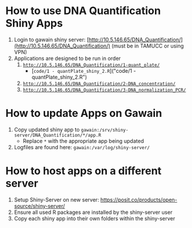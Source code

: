# How to use DNA Quantification Shiny Apps

1. Login to gawain shiny server: [http://10.5.146.65/DNA_Quantification/](http://10.5.146.65/DNA_Quantification/) (must be in TAMUCC or using VPN)
2. Applications are designed to be run in order
	1. [`http://10.5.146.65/DNA_Quantification/1-quant_plate/`](http://10.5.146.65/DNA_Quantification/1-quant_plate/)
		- [`code/1 - quantPlate_shiny_2.R`]("code/1 - quantPlate_shiny_2.R")
	2. [`http://10.5.146.65/DNA_Quantification/2-DNA_concentration/`](http://10.5.146.65/DNA_Quantification/2-DNA_concentration/)
	3. [`http://10.5.146.65/DNA_Quantification/3-DNA_normalization_PCR/`](http://10.5.146.65/DNA_Quantification/3-DNA_normalization_PCR)

# How to update Apps on Gawain

1. Copy updated shiny app to `gawain:/srv/shiny-server/DNA_Quantification/*/app.R`
	- Replace `*` with the appropriate app being updated
2. Logfiles are found here: `gawain:/var/log/shiny-server/`


# How to host apps on a different server

1. Setup Shiny-Server on new server: https://posit.co/products/open-source/shiny-server/
2. Ensure all used R packages are installed by the shiny-server user
3. Copy each shiny app into their own folders within the shiny-server